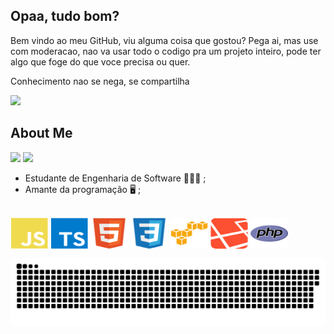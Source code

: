 ## Opaa, tudo bom?

<div> 
  <p> Bem vindo ao meu GitHub, viu alguma coisa que gostou? Pega ai, mas use com moderacao, nao va usar todo o codigo pra um projeto inteiro, pode ter algo que foge do que voce precisa ou quer. </p>
</div>

<div>
  <p> Conhecimento nao se nega, se compartilha </p>
</div>

<div style="display=inline_block;">
  <img height="180em" src="https://github-readme-stats.vercel.app/api?username=CassioGNJ&theme=midnight-purple&show_icons=true">  
  <!-- <img height="180em" src="https://github-readme-stats.vercel.app/api/top-langs/?username=CássioGNJ&layout=compact&theme=midnight-purple"> -->
</div>

<div>
  
## About Me

<div>
  <a href = "mailto:cassiohjunio7@gmail.com"><img src="https://img.shields.io/badge/-Gmail-%23333?style=for-the-badge&logo=gmail&logoColor=white" target="_blank"></a>
  <a href="https://www.linkedin.com/in/cassio-div-net/"><img src="https://img.shields.io/badge/LinkedIn-0077B5?style=for-the-badge&logo=linkedin&logoColor=white&link=https://www.linkedin.com/in/ruan-vitor-andrade-5b289120b/"></a>
</div>
  

- Estudante de Engenharia de Software 👨🏻‍🎓 ;
- Amante da programação 🖥 ;
 
</div>

<div style="display: inline_block"><br>
  <img align="center" alt="JS" height="50" width="60" src="https://raw.githubusercontent.com/devicons/devicon/master/icons/javascript/javascript-plain.svg">
  <img align="center" alt="TypeScript" height="50" width="60" src="https://raw.githubusercontent.com/devicons/devicon/master/icons/typescript/typescript-plain.svg">
  <img align="center" alt="HTML" height="50" width="60" src="https://raw.githubusercontent.com/devicons/devicon/master/icons/html5/html5-original.svg">
  <img align="center" alt="CSS" height="50" width="60" src="https://raw.githubusercontent.com/devicons/devicon/master/icons/css3/css3-original.svg">
  <img align="center" alt="AWS" height="50" width="60" src="https://raw.githubusercontent.com/devicons/devicon/master/icons/amazonwebservices/amazonwebservices-original.svg">
  <img align="center" alt="Laravel" height="50" width="60" src="https://raw.githubusercontent.com/devicons/devicon/master/icons/laravel/laravel-plain.svg">
  <img align="center" alt="PHP" height="50" width="60" src="https://raw.githubusercontent.com/devicons/devicon/master/icons/php/php-original.svg">
</div>

![Snake animation](https://github.com/V1TER4/V1TER4/blob/output/github-contribution-grid-snake.svg)
